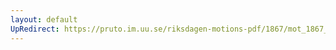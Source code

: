 ```yaml
---
layout: default
UpRedirect: https://pruto.im.uu.se/riksdagen-motions-pdf/1867/mot_1867__ak__79/mot_1867__ak__79-001.pdf
---
```


